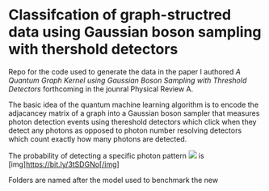 # Classifcation of graph-structred data using Gaussian boson sampling with thershold detectors
Repo for the code used to generate the data in the paper I authored *A Quantum Graph Kernel using Gaussian Boson Sampling with Threshold Detectors* forthcoming in the 
jounral Physical Review A.

The basic idea of the quantum machine learning algorithm is to encode the adjacancey matrix of a graph into a Gaussian boson sampler that measures photon detection events 
using thereshold detectors which click when they detect any photons as opposed to photon number resolving detectors which count exactly how many photons are detected.

The probability of detecting a specific photon pattern <img src="https://render.githubusercontent.com/render/math?math=\textbf{n}"> is 
[img]https://bit.ly/3tSDGNo[/img]

Folders are named after the model used to benchmark the new